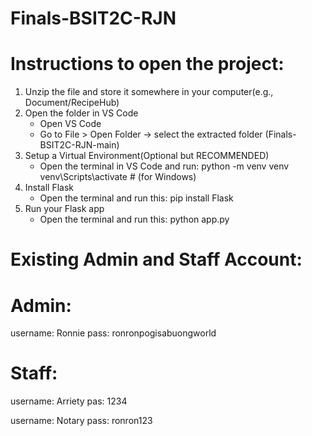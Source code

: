 # Finals-BSIT2C-RJN

# Instructions to open the project:

1. Unzip the file and store it somewhere in your computer(e.g., Document/RecipeHub)
2. Open the folder in VS Code
   - Open VS Code
   - Go to File > Open Folder → select the extracted folder (Finals-BSIT2C-RJN-main)
3. Setup a Virtual Environment(Optional but RECOMMENDED)
   - Open the terminal in VS Code and run:
     python -m venv venv
     venv\Scripts\activate   # (for Windows)
4. Install Flask
   - Open the terminal and run this:
     pip install Flask
5. Run your Flask app
   - Open the terminal and run this:
     python app.py


# Existing Admin and Staff Account:

# Admin:
username: Ronnie
pass: ronronpogisabuongworld

# Staff:
username: Arriety
pas: 1234

username: Notary
pass: ronron123
